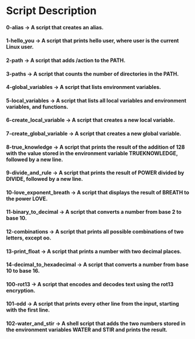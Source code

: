 # Script Description

#### 0-alias -> A script that creates an alias.

#### 1-hello_you -> A script that prints hello user, where user is the current Linux user.

#### 2-path -> A script that adds /action to the PATH.

#### 3-paths -> A script that counts the number of directories in the PATH.

#### 4-global_variables -> A script that lists environment variables.

#### 5-local_variables -> A script that lists all local variables and environment variables, and functions.

#### 6-create_local_variable -> A script that creates a new local variable.

#### 7-create_global_variable -> A script that creates a new global variable.

#### 8-true_knowledge -> A script that prints the result of the addition of 128 with the value stored in the environment variable TRUEKNOWLEDGE, followed by a new line.

#### 9-divide_and_rule -> A script that prints the result of POWER divided by DIVIDE, followed by a new line.

#### 10-love_exponent_breath -> A script that displays the result of BREATH to the power LOVE.

#### 11-binary_to_decimal -> A script that converts a number from base 2 to base 10.

#### 12-combinations -> A script that prints all possible combinations of two letters, except oo.

#### 13-print_float -> A script that prints a number with two decimal places.

#### 14-decimal_to_hexadecimal -> A script that converts a number from base 10 to base 16.

#### 100-rot13 -> A script that encodes and decodes text using the rot13 encryption.

#### 101-odd ->  A script that prints every other line from the input, starting with the first line.

#### 102-water_and_stir -> A shell script that adds the two numbers stored in the environment variables WATER and STIR and prints the result.
